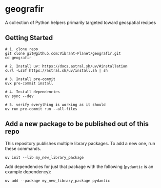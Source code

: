 # geografir
A collection of Python helpers primarily targeted toward geospatial recipes

## Getting Started

```shell
# 1. clone repo
git clone git@github.com:Vibrant-Planet/geografir.git
cd geografir

# 2. Install uv: https://docs.astral.sh/uv/#installation
curl -LsSf https://astral.sh/uv/install.sh | sh

# 3. Install pre-commit
uvx pre-commit install

# 4. Install dependencies
uv sync --dev

# 5. verify everything is working as it should
uv run pre-commit run --all-files
```

## Add a new package to be published out of this repo

This repository publishes multiple library packages. To add a new one, run these commands.

```shell
uv init --lib my_new_library_package
```

Add dependencies for just that package with the following (`pydantic` is an example dependency):
```shell
uv add --package my_new_library_package pydantic
```
